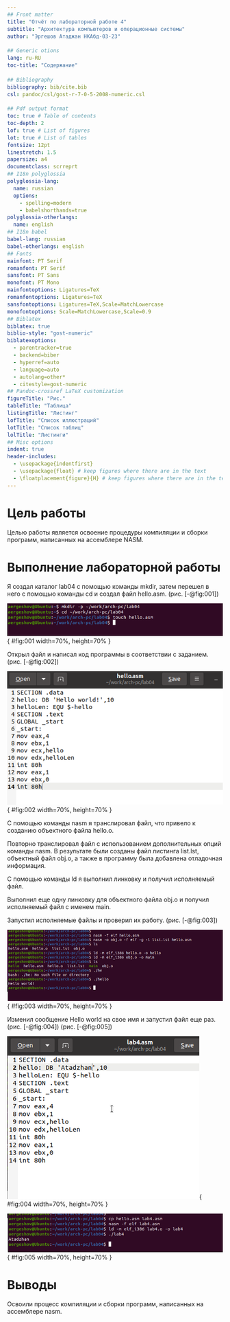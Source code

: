 ```yaml
---
## Front matter
title: "Отчёт по лабораторной работе 4"
subtitle: "Архитектура компьютеров и операционные системы"
author: "Эргешов Атаджан НКАбд-03-23"

## Generic otions
lang: ru-RU
toc-title: "Содержание"

## Bibliography
bibliography: bib/cite.bib
csl: pandoc/csl/gost-r-7-0-5-2008-numeric.csl

## Pdf output format
toc: true # Table of contents
toc-depth: 2
lof: true # List of figures
lot: true # List of tables
fontsize: 12pt
linestretch: 1.5
papersize: a4
documentclass: scrreprt
## I18n polyglossia
polyglossia-lang:
  name: russian
  options:
	- spelling=modern
	- babelshorthands=true
polyglossia-otherlangs:
  name: english
## I18n babel
babel-lang: russian
babel-otherlangs: english
## Fonts
mainfont: PT Serif
romanfont: PT Serif
sansfont: PT Sans
monofont: PT Mono
mainfontoptions: Ligatures=TeX
romanfontoptions: Ligatures=TeX
sansfontoptions: Ligatures=TeX,Scale=MatchLowercase
monofontoptions: Scale=MatchLowercase,Scale=0.9
## Biblatex
biblatex: true
biblio-style: "gost-numeric"
biblatexoptions:
  - parentracker=true
  - backend=biber
  - hyperref=auto
  - language=auto
  - autolang=other*
  - citestyle=gost-numeric
## Pandoc-crossref LaTeX customization
figureTitle: "Рис."
tableTitle: "Таблица"
listingTitle: "Листинг"
lofTitle: "Список иллюстраций"
lotTitle: "Список таблиц"
lolTitle: "Листинги"
## Misc options
indent: true
header-includes:
  - \usepackage{indentfirst}
  - \usepackage{float} # keep figures where there are in the text
  - \floatplacement{figure}{H} # keep figures where there are in the text
---
```


# Цель работы

Целью работы является освоение процедуры компиляции и сборки программ, написанных на ассемблере NASM.

# Выполнение лабораторной работы

Я создал каталог lab04 с помощью команды mkdir, затем перешел в него с помощью команды cd и создал файл hello.asm.
(рис. [-@fig:001])

![Создание каталога и файла](image/01.png){ #fig:001 width=70%, height=70% }

Открыл файл и написал код программы в соответствии с заданием. (рис. [-@fig:002])

![Программа в файле hello.asm](image/02.png){ #fig:002 width=70%, height=70% }

С помощью команды nasm я транслировал файл, что привело к созданию объектного файла hello.o.

Повторно транслировал файл с использованием дополнительных опций команды nasm. 
В результате были созданы файл листинга list.lst, объектный файл obj.o, а также в программу была добавлена отладочная информация.

С помощью команды ld я выполнил линковку и получил исполняемый файл.

Выполнил еще одну линковку для объектного файла obj.o и получил исполняемый файл с именем main.
 
Запустил исполняемые файлы и проверил их работу. (рис. [-@fig:003])
 
![Трансляция, линковка и запуск программы](image/03.png){ #fig:003 width=70%, height=70% }

Изменил сообщение Hello world на свое имя и запустил файл еще раз. (рис. [-@fig:004]) (рис. [-@fig:005])

![Программа в файле lab4.asm](image/04.png){ #fig:004 width=70%, height=70% }

![Сборка и проверка программы lab4.asm](image/05.png){ #fig:005 width=70%, height=70% }

# Выводы

Освоили процесс компиляции и сборки программ, написанных на ассемблере nasm.